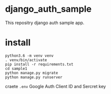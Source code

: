 # django_auth_sample

This repositry django auth sample app.

# install

```
python3.6 -m venv venv
. venv/bin/activate
pip install -r requirements.txt
cd sample1
python manage.py migrate
python manage.py runserver
```

craete `.env` Google Auth Client ID and Sercret key 

